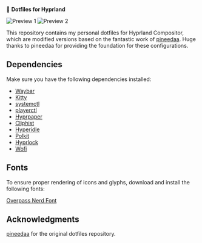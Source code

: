 📁 **Dotfiles for Hyprland**

![Preview 1](preview/preview-1.jpg)
![Preview 2](preview/preview-2.jpg)

This repository contains my personal dotfiles for Hyprland Compositor, which are modified versions based on the fantastic work of [pineedaa](https://github.com/pineedaa/dotfiles/tree/master). Huge thanks to pineedaa for providing the foundation for these configurations.

## Dependencies

Make sure you have the following dependencies installed:

- [Waybar](https://github.com/Alexays/Waybar)
- [Kitty](https://sw.kovidgoyal.net/kitty/)
- [systemctl](https://www.freedesktop.org/software/systemd/man/systemctl.html)
- [playerctl](https://github.com/altdesktop/playerctl)
- [Hyprpaper](https://github.com/prateekmedia/hyprpaper)
- [Cliphist](https://github.com/cdown/cliphist)
- [Hyperidle](https://github.com/pineedaa/hyperidle)
- [Polkit](https://www.freedesktop.org/wiki/Software/polkit/)
- [Hyprlock](https://github.com/pineedaa/hyprlock)
- [Wofi](https://hg.sr.ht/~scoopta/wofi)

## Fonts

To ensure proper rendering of icons and glyphs, download and install the following fonts:

[Overpass Nerd Font](https://github.com/ryanoasis/nerd-fonts/releases/download/v3.2.1/Overpass.zip)

## Acknowledgments
[pineedaa](https://github.com/pineedaa/dotfiles/tree/master) for the original dotfiles repository.